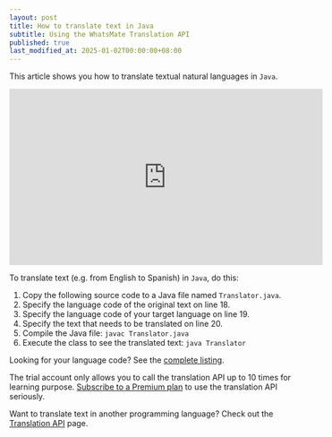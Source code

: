 ```yaml
---
layout: post
title: How to translate text in Java
subtitle: Using the WhatsMate Translation API
published: true
last_modified_at: 2025-01-02T00:00:00+08:00
---
```


This article shows you how to translate textual natural languages in `Java`.


<iframe width="560" height="315" src="https://www.youtube.com/embed/18wHrYVH4G0?rel=0&cc_load_policy=1" frameborder="0" allowfullscreen></iframe>


To translate text (e.g. from English to Spanish) in `Java`, do this:

1. Copy the following source code to a Java file named `Translator.java`.  <script src="https://gist.github.com/whatsmate/f1927a03d7981aaedfe81c61a0e96efa.js"></script>
2. Specify the language code of the original text on line 18.
3. Specify the language code of your target language on line 19.
4. Specify the text that needs to be translated on line 20.
4. Compile the Java file:  `javac Translator.java`
5. Execute the class to see the translated text: `java Translator`


Looking for your language code? See the <a target="_blank" href="http://api.whatsmate.net/v1/translation/supported-codes">complete listing</a>.


The trial account only allows you to call the translation API up to 10 times for learning purpose. [Subscribe to a Premium plan](https://www.whatsmate.net/translation-subscribe.html) to use the translation API seriously.


Want to translate text in another programming language? Check out the [Translation API](https://www.whatsmate.net/translation-api.html) page.


<br>
<script async src="//pagead2.googlesyndication.com/pagead/js/adsbygoogle.js"></script>
<ins class="adsbygoogle"
     style="display:inline-block;width:728px;height:90px"
     data-ad-client="ca-pub-7383487179928477"
     data-ad-slot="6959057004"></ins>
<script>
(adsbygoogle = window.adsbygoogle || []).push({});
</script>
<br>

